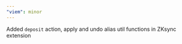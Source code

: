 ```yaml
---
"viem": minor
---
```


Added `deposit` action, apply and undo alias util functions in ZKsync extension
